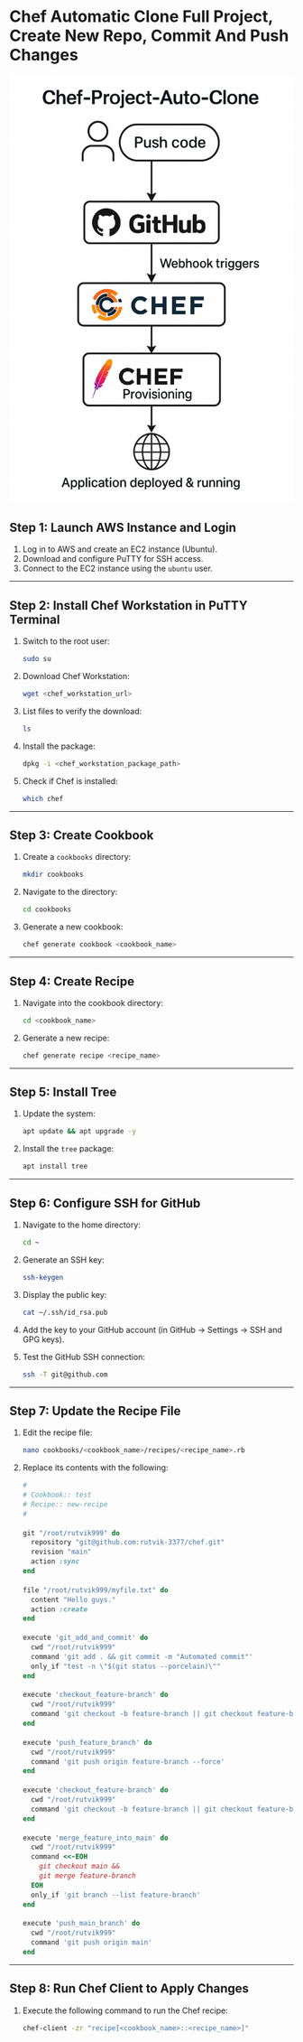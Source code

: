# Chef Automatic Clone Full Project, Create New Repo, Commit And Push Changes

![Screenshot](C.png)

## Step 1: Launch AWS Instance and Login

1. Log in to AWS and create an EC2 instance (Ubuntu).
2. Download and configure PuTTY for SSH access.
3. Connect to the EC2 instance using the `ubuntu` user.

---

## Step 2: Install Chef Workstation in PuTTY Terminal

1. Switch to the root user:
   ```bash
   sudo su
   ```

2. Download Chef Workstation:
   ```bash
   wget <chef_workstation_url>
   ```

3. List files to verify the download:
   ```bash
   ls
   ```

4. Install the package:
   ```bash
   dpkg -i <chef_workstation_package_path>
   ```

5. Check if Chef is installed:
   ```bash
   which chef
   ```

---

## Step 3: Create Cookbook

1. Create a `cookbooks` directory:
   ```bash
   mkdir cookbooks
   ```

2. Navigate to the directory:
   ```bash
   cd cookbooks
   ```

3. Generate a new cookbook:
   ```bash
   chef generate cookbook <cookbook_name>
   ```

---

## Step 4: Create Recipe

1. Navigate into the cookbook directory:
   ```bash
   cd <cookbook_name>
   ```

2. Generate a new recipe:
   ```bash
   chef generate recipe <recipe_name>
   ```

---

## Step 5: Install Tree

1. Update the system:
   ```bash
   apt update && apt upgrade -y
   ```

2. Install the `tree` package:
   ```bash
   apt install tree
   ```

---

## Step 6: Configure SSH for GitHub

1. Navigate to the home directory:
   ```bash
   cd ~
   ```

2. Generate an SSH key:
   ```bash
   ssh-keygen
   ```

3. Display the public key:
   ```bash
   cat ~/.ssh/id_rsa.pub
   ```

4. Add the key to your GitHub account (in GitHub → Settings → SSH and GPG keys).

5. Test the GitHub SSH connection:
   ```bash
   ssh -T git@github.com
   ```

---

## Step 7: Update the Recipe File

1. Edit the recipe file:
   ```bash
   nano cookbooks/<cookbook_name>/recipes/<recipe_name>.rb
   ```

2. Replace its contents with the following:
   ```ruby
   #
   # Cookbook:: test
   # Recipe:: new-recipe
   #

   git "/root/rutvik999" do
     repository "git@github.com:rutvik-3377/chef.git"
     revision "main"
     action :sync
   end

   file "/root/rutvik999/myfile.txt" do
     content "Hello guys."
     action :create
   end

   execute 'git_add_and_commit' do
     cwd "/root/rutvik999"
     command 'git add . && git commit -m "Automated commit"'
     only_if "test -n \"$(git status --porcelain)\""
   end

   execute 'checkout_feature-branch' do
     cwd "/root/rutvik999"
     command 'git checkout -b feature-branch || git checkout feature-branch'
   end

   execute 'push_feature_branch' do
     cwd "/root/rutvik999"
     command 'git push origin feature-branch --force'
   end

   execute 'checkout_feature-branch' do
     cwd "/root/rutvik999"
     command 'git checkout -b feature-branch || git checkout feature-branch'
   end

   execute 'merge_feature_into_main' do
     cwd "/root/rutvik999"
     command <<-EOH
       git checkout main &&
       git merge feature-branch
     EOH
     only_if 'git branch --list feature-branch'
   end

   execute 'push_main_branch' do
     cwd "/root/rutvik999"
     command 'git push origin main'
   end
   ```

---

## Step 8: Run Chef Client to Apply Changes

1. Execute the following command to run the Chef recipe:
   ```bash
   chef-client -zr "recipe[<cookbook_name>::<recipe_name>]"
   ```
